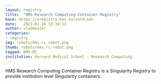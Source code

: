 ```yaml
---
layout: registry
title:  "HMS Research Computing Container Registry"
base: https://sregistry.hms.harvard.edu
date:   2021-01-16 13:19:12
author: vladdoster
categories:
- registry
img: robots/hms-rc_robot.png
thumb: robots/hms_rc-robot.png
tagged: HMS-RC
institution: Harvard Medical School - Research Computing
---
```


HMS Research Computing Container Registry is a Singularity Registry to provide
institution level Singularity containers.
